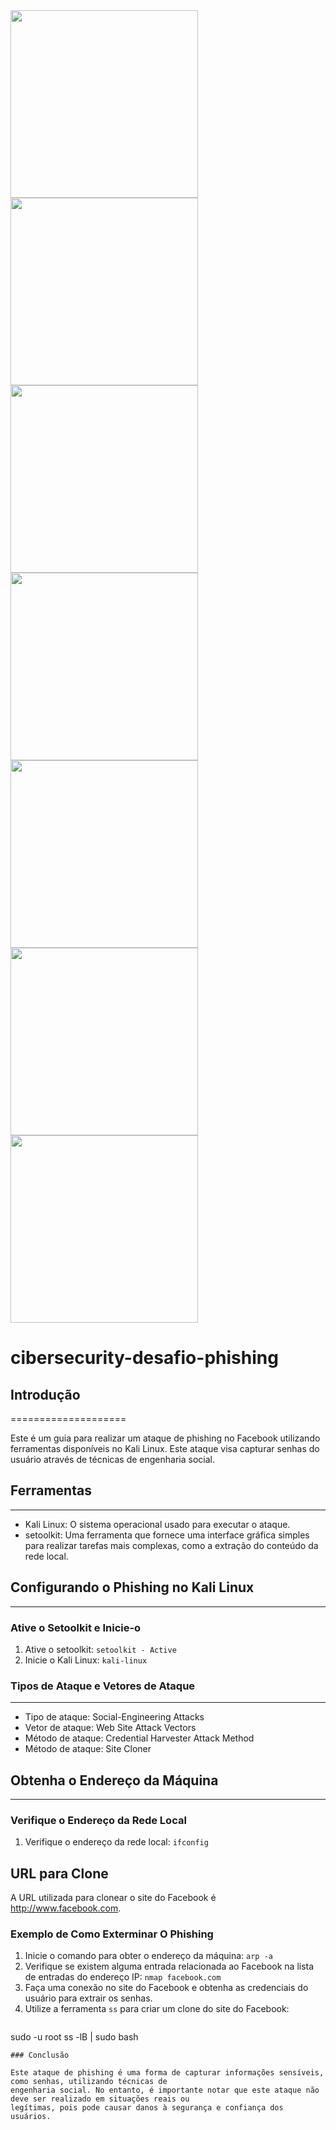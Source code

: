 <img src="https://github.com/user-attachments/assets/5704cef3-8c95-4f33-a5b8-51c6e22aca3a" width="300">
<img src="https://github.com/user-attachments/assets/17bc1a1d-8b91-45f0-939c-091d4d96d96b" width="300">
<img src="https://github.com/user-attachments/assets/421adda6-4ce8-4e88-9c72-bf79d99399c2" width="300">
<img src="https://github.com/user-attachments/assets/73af08d9-a761-4760-8b2a-9cc30317282e" width="300">
<img src="https://github.com/user-attachments/assets/52c3943a-c2c3-454a-af0f-ccaaf5ccabe4" width="300">
<img src="https://github.com/user-attachments/assets/a213089f-5d73-4a29-941b-cda54e5eb3b9" width="300">
<img src="https://github.com/user-attachments/assets/92826680-655d-4e11-94fe-eda421b96824" width="300">

# cibersecurity-desafio-phishing

## Introdução
====================

Este é um guia para realizar um ataque de phishing no Facebook utilizando ferramentas disponíveis no Kali Linux.
Este ataque visa capturar senhas do usuário através de técnicas de engenharia social.

## Ferramentas
-------------

*   Kali Linux: O sistema operacional usado para executar o ataque.
*   setoolkit: Uma ferramenta que fornece uma interface gráfica simples para realizar tarefas mais complexas, como
a extração do conteúdo da rede local.

## Configurando o Phishing no Kali Linux
--------------------------------------

### Ative o Setoolkit e Inicie-o

1.  Ative o setoolkit: `setoolkit - Active`
2.  Inicie o Kali Linux: `kali-linux`

### Tipos de Ataque e Vetores de Ataque
--------------------------------------

*   Tipo de ataque: Social-Engineering Attacks
*   Vetor de ataque: Web Site Attack Vectors
*   Método de ataque: Credential Harvester Attack Method
*   Método de ataque: Site Cloner

## Obtenha o Endereço da Máquina
-------------------------------------

### Verifique o Endereço da Rede Local

1.  Verifique o endereço da rede local: `ifconfig`

URL para Clone
-------------

A URL utilizada para clonear o site do Facebook é http://www.facebook.com.

### Exemplo de Como Exterminar O Phishing

1.  Inicie o comando para obter o endereço da máquina: `arp -a`
2.  Verifique se existem alguma entrada relacionada ao Facebook na lista de entradas do endereço IP: `nmap
facebook.com`
3.  Faça uma conexão no site do Facebook e obtenha as credenciais do usuário para extrair os senhas.
4.  Utilize a ferramenta `ss` para criar um clone do site do Facebook:
    ```bash
sudo -u root ss -lB | sudo bash
```
### Conclusão

Este ataque de phishing é uma forma de capturar informações sensíveis, como senhas, utilizando técnicas de
engenharia social. No entanto, é importante notar que este ataque não deve ser realizado em situações reais ou
legítimas, pois pode causar danos à segurança e confiança dos usuários.
